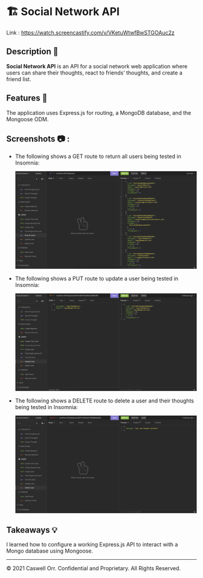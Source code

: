 # 🏗️ Social Network API

Link : https://watch.screencastify.com/v/VKetuWtwfBwSTGOAuc2z

## Description 📖

**Social Network API** is an API for a social network web application where users can share their thoughts, react to friends’ thoughts, and create a friend list.

## Features 📝

The application uses Express.js for routing, a MongoDB database, and the Mongoose ODM.

## Screenshots 📷 :

* The following shows a GET route to return all users being tested in Insomnia:

  ![alt text](./Assets/screenshot1.png)
  
* The following shows a PUT route to update a user being tested in Insomnia:

  ![alt text](./Assets/screenshot2.png)

* The following shows a DELETE route to delete a user and their thoughts being tested in Insomnia:

  ![alt text](./Assets/screenshot3.png)
  

## Takeaways 💡

I learned how to configure a working Express.js API to interact with a Mongo database using Mongoose.

----
© 2021 Caswell Orr. Confidential and Proprietary. All Rights Reserved.